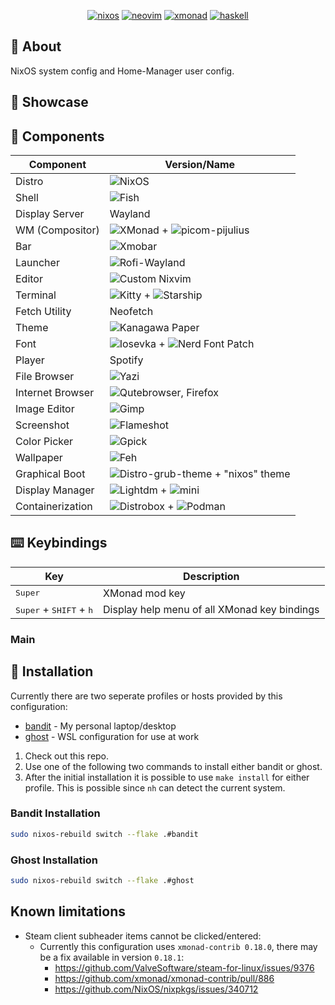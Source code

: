 
<div align="center">
   
[![nixos](https://img.shields.io/badge/NixOS-5277C3?style=for-the-badge&logo=nixos&logoColor=white)](https://nixos.org/)
[![neovim](https://img.shields.io/badge/NeoVim-%2357A143.svg?&style=for-the-badge&logo=neovim&logoColor=white)](https://neovim.io)
[![xmonad](https://img.shields.io/badge/xmonad-%23fc4c5c.svg?style=for-the-badge&logo=xmonad&logoColor=white)](https://xmonad.org/)
[![haskell](https://img.shields.io/badge/Haskell-5D4F85?style=for-the-badge&logo=haskell&logoColor=white)](https://www.haskell.org/)

</div>

## 📖 About

NixOS system config and Home-Manager user config.

## 🌟 Showcase

## 🔧 Components

| Component        | Version/Name                                                                                               |
|------------------|------------------------------------------------------------------------------------------------------------|
| Distro           | ![NixOS](https://nixos.org/)                                                                               |
| Shell            | ![Fish](https://fishshell.com/)                                                                            |
| Display Server   | Wayland                                                                                                    |
| WM (Compositor)  | ![XMonad](https://xmonad.org/) + ![picom-pijulius](https://github.com/pijulius/picom)                      |
| Bar              | ![Xmobar](https://codeberg.org/xmobar/xmobar)                                                              |
| Launcher         | ![Rofi-Wayland](https://github.com/lbonn/rofi)                                                             |
| Editor           | ![Custom Nixvim](https://github.com/dsunshi/nixvim)                                                        |
| Terminal         | ![Kitty](https://sw.kovidgoyal.net/kitty/) + ![Starship](https://starship.rs/)                             |
| Fetch Utility    | Neofetch                                                                                                   |
| Theme            | ![Kanagawa Paper](https://github.com/sho-87/kanagawa-paper.nvim)                                           |
| Font             | ![Iosevka](https://github.com/be5invis/Iosevka) + ![Nerd Font Patch](https://www.nerdfonts.com/)           |
| Player           | Spotify                                                                                                    |
| File Browser     | ![Yazi](https://yazi-rs.github.io/)                                                                        |
| Internet Browser | ![Qutebrowser](https://www.qutebrowser.org/), Firefox                                                      |
| Image Editor     | ![Gimp](https://www.gimp.org/)                                                                             |
| Screenshot       | ![Flameshot](https://flameshot.org/)                                                                       |
| Color Picker     | ![Gpick](https://www.gpick.org/)                                                                           |
| Wallpaper        | ![Feh](https://feh.finalrewind.org/)                                                                       |
| Graphical Boot   | ![Distro-grub-theme](https://github.com/AdisonCavani/distro-grub-themes) + "nixos" theme                   |
| Display Manager  | ![Lightdm](https://github.com/canonical/lightdm) + ![mini](https://github.com/prikhi/lightdm-mini-greeter) |
| Containerization | ![Distrobox](https://github.com/89luca89/distrobox) + ![Podman](https://podman.io/)                        |

## ⌨️ Keybindings

| Key | Description |
| --- | ----------- |
| <kbd>Super</kbd> | XMonad mod key |
| <kbd>Super</kbd> + <kbd>SHIFT</kbd> + <kbd>h</kbd> | Display help menu of all XMonad key bindings |

### Main

## 🚀 Installation

Currently there are two seperate profiles or hosts provided by this configuration:
 - [bandit](./hosts/bandit) - My personal laptop/desktop
 - [ghost](./hosts/ghost) - WSL configuration for use at work

1. Check out this repo.
2. Use one of the following two commands to install either bandit or ghost.
3. After the initial installation it is possible to use `make install` for either profile. This is possible since `nh` can detect the current system.

### Bandit Installation

```bash
sudo nixos-rebuild switch --flake .#bandit
```

### Ghost Installation

```bash
sudo nixos-rebuild switch --flake .#ghost
```

## Known limitations

 - Steam client subheader items cannot be clicked/entered:
    - Currently this configuration uses `xmonad-contrib 0.18.0`, there may be a fix available in version `0.18.1`:
        - https://github.com/ValveSoftware/steam-for-linux/issues/9376
        - https://github.com/xmonad/xmonad-contrib/pull/886
        - https://github.com/NixOS/nixpkgs/issues/340712

